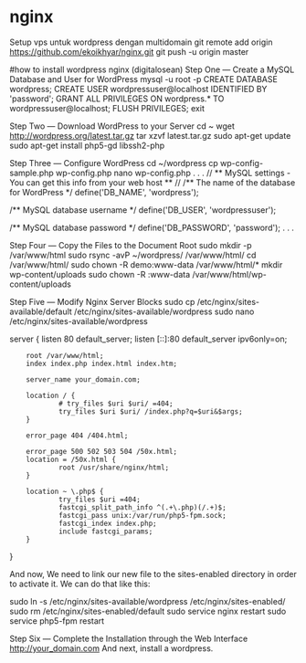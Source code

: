 nginx
=====
Setup vps untuk wordpress dengan multidomain 
git remote add origin https://github.com/ekoikhyar/nginx.git
git push -u origin master

#how to install wordpress nginx (digitalosean)
Step One — Create a MySQL Database and User for WordPress
mysql -u root -p
CREATE DATABASE wordpress;
CREATE USER wordpressuser@localhost IDENTIFIED BY 'password';
GRANT ALL PRIVILEGES ON wordpress.* TO wordpressuser@localhost;
FLUSH PRIVILEGES;
exit

Step Two — Download WordPress to your Server
cd ~
wget http://wordpress.org/latest.tar.gz
tar xzvf latest.tar.gz
sudo apt-get update
sudo apt-get install php5-gd libssh2-php

Step Three — Configure WordPress
cd ~/wordpress
cp wp-config-sample.php wp-config.php
nano wp-config.php
. . .
// ** MySQL settings - You can get this info from your web host ** //
/** The name of the database for WordPress */
define('DB_NAME', 'wordpress');

/** MySQL database username */
define('DB_USER', 'wordpressuser');

/** MySQL database password */
define('DB_PASSWORD', 'password');
. . .

Step Four — Copy the Files to the Document Root
sudo mkdir -p /var/www/html
sudo rsync -avP ~/wordpress/ /var/www/html/
cd /var/www/html/
sudo chown -R demo:www-data /var/www/html/*
mkdir wp-content/uploads
sudo chown -R :www-data /var/www/html/wp-content/uploads

Step Five — Modify Nginx Server Blocks
sudo cp /etc/nginx/sites-available/default /etc/nginx/sites-available/wordpress
sudo nano /etc/nginx/sites-available/wordpress

server {
        listen 80 default_server;
        listen [::]:80 default_server ipv6only=on;

        root /var/www/html;
        index index.php index.html index.htm;

        server_name your_domain.com;

        location / {
                # try_files $uri $uri/ =404;
                try_files $uri $uri/ /index.php?q=$uri&$args;
        }

        error_page 404 /404.html;

        error_page 500 502 503 504 /50x.html;
        location = /50x.html {
                root /usr/share/nginx/html;
        }

        location ~ \.php$ {
                try_files $uri =404;
                fastcgi_split_path_info ^(.+\.php)(/.+)$;
                fastcgi_pass unix:/var/run/php5-fpm.sock;
                fastcgi_index index.php;
                include fastcgi_params;
        }
}

And now, We need to link our new file to the sites-enabled directory in order to activate it. We can do that like this:

sudo ln -s /etc/nginx/sites-available/wordpress /etc/nginx/sites-enabled/
sudo rm /etc/nginx/sites-enabled/default
sudo service nginx restart
sudo service php5-fpm restart

Step Six — Complete the Installation through the Web Interface
http://your_domain.com
And next, install a wordpress.
